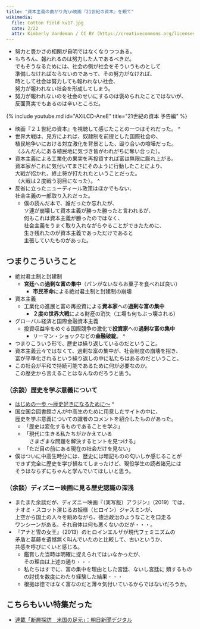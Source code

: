 ```yaml
---
title: "資本主義の曲がり角\n映画『21世紀の資本』を観て"
wikimedia:
  file: Cotton field kv17.jpg
  cate: 2/22
  attr: Kimberly Vardeman / CC BY (https://creativecommons.org/licenses/by/2.0)
---
```


* 努力と豊かさの相関が自明ではなくなりつつある。
* もちろん、報われるのは努力した人であるべきだ。  
  でもそうなるためには、社会の側が社会をそういうものとして  
  準備しなければならないのであって、その努力がなければ、  
  時として社会は努力しても報われない社会、  
  努力が報われない社会を形成してしまう。
* 努力が報われないのを社会のせいにするのは褒められたことではないが、  
  反面真実でもあるのは辛いところだ。

{% include youtube.md id="AXiLCD-AneE" title="21世紀の資本 予告編" %}

* 映画『２１世紀の資本』を視聴して感じたことの一つはそれだった。
^
* 世界大戦は、見方によれば、奴隷制を前提とした国際社会の、  
  植民地争いにおける対立激化を背景とした、殴り合いの喧嘩だった。  
  （ふんだんにある植民地に気づき皆がわれがちに奪い合った）。
* 資本主義による工業化の果実を再投資すれば富は無限に膨れ上がる。  
  資本家がこれに気付いてまさにそのように行動したことにより、  
  大戦が招かれ、終止符が打たれたということだった。  
  （大戦は２度戦う羽目になった）。
^
* 反省に立ったニューディール政策はほかでもない、  
  社会主義の一部取り入れだった。
  * 僕の読んだ本で、誰だったか忘れたが、  
    ソ連が崩壊して資本主義が勝った勝ったと言われるが、  
	何もこれは資本主義が勝ったのではなく、  
	社会主義をうまく取り入れながらやることができたために、  
	生き残れたのが資本主義であっただけであると  
	主張していたものがあった。

## つまりこういうこと

* 絶対君主制と封建制
  * **宮廷**への**過剰な富の集中**（パンがないならお菓子を食べれば良い）
    * **市民革命**による絶対君主制と封建制の崩壊
* 資本主義
  * 工業化の進展と富の再投資による**資本家**への**過剰な富の集中**
    * **２度の世界大戦**による財産の消失（工場も何もぶっ壊される）
* グローバル経済と国際金融資本主義
  * 投資収益率をめぐる国際競争の激化で**投資家**への**過剰な富の集中**
    * リーマン・ショックなどの**金融破綻**。
^
* つまりこういう形で、歴史は繰り返しているのだということ。
* 資本主義云々ではなくて、過剰な富の集中が、社会制度の崩壊を招き、  
  富が平準化されるという繰り返しの中に私たちはあるのだということ。
* この社会が平和で持続可能であるために何が必要なのか。  
  この歴史から言えることはなんなのだろうと思う。


### （余談）歴史を学ぶ意義について

* [はじめの一歩 〜歴史好きになるために〜](https://www.kodomo.go.jp/yareki/first/)
^
* 国立国会図書館さんが中高生のために用意したサイトの中に、  
  歴史を学ぶ意義についての識者のコメントを紹介したものがあった。
  * 「歴史は変化するものであることを学ぶ」
  * 「現代に生きる私たちがかかえている  
    　さまざまな問題を解決するヒントを見つける」
  * 「ただ目の前にある現在の社会だけを見ない」
* 僕はついに中高生時分には、歴史には暗記ものの匂いしか感じることが  
  できず完全に歴史を学び損ねてしまったけど、現役学生の読者諸兄には  
  そうはならずにちゃんと学んでいてほしいと思う。


### （余談）ディズニー映画に見る歴史認識の深浅

* またまた余談だが、ディズニー映画『（実写版）アラジン』（2019）では、  
  ナオミ・スコット演じるお姫様（ヒロイン）ジャスミンが、  
  上空から国土の人々を眺めながら、徳治政治のようなことを口走る  
  ワンシーンがある。それ自体は何も悪くないのだが・・・。
* 『アナと雪の女王』（2013）のヒロインエルザが現代フェミニズムの  
  矛盾と葛藤を遺憾無く叫んでいたのと比較して、古いというか、  
  共感を呼びにくいと感じる。
  * 鑑賞した当時は明確に捉えられてはいなかったが、  
    その理由は上述の通り・・・
  * 私たちはすでに、富の集中を理由とした宮廷、ないし宮廷に
    類するものの討伐を数度にわたり経験した結果・・・
  * 根拠は徳ではなく富なのだと薄々気付いているからではないだろうか。

## こちらもいい特集だった

* [連載「断層探訪　米国の足元」：朝日新聞デジタル](https://www.asahi.com/rensai/list.html?id=1060)


